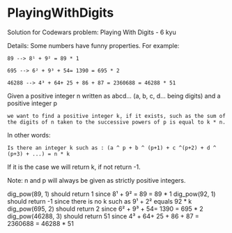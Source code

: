 # PlayingWithDigits
Solution for Codewars problem: Playing With Digits - 6 kyu

Details:
Some numbers have funny properties. For example:

    89 --> 8¹ + 9² = 89 * 1

    695 --> 6² + 9³ + 54= 1390 = 695 * 2

    46288 --> 4³ + 64+ 25 + 86 + 87 = 2360688 = 46288 * 51

Given a positive integer n written as abcd... (a, b, c, d... being digits) and a positive integer p

    we want to find a positive integer k, if it exists, such as the sum of the digits of n taken to the successive powers of p is equal to k * n.

In other words:

    Is there an integer k such as : (a ^ p + b ^ (p+1) + c ^(p+2) + d ^ (p+3) + ...) = n * k

If it is the case we will return k, if not return -1.

Note: n and p will always be given as strictly positive integers.

dig_pow(89, 1) should return 1 since 8¹ + 9² = 89 = 89 * 1
dig_pow(92, 1) should return -1 since there is no k such as 9¹ + 2² equals 92 * k
dig_pow(695, 2) should return 2 since 6² + 9³ + 54= 1390 = 695 * 2
dig_pow(46288, 3) should return 51 since 4³ + 64+ 25 + 86 + 87 = 2360688 = 46288 * 51
